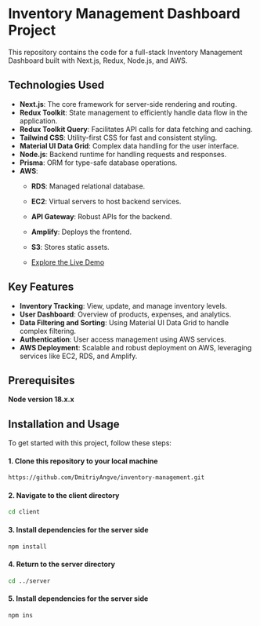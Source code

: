 # Inventory Management Dashboard Project

This repository contains the code for a full-stack Inventory Management Dashboard built with Next.js, Redux, Node.js, and AWS.

## Technologies Used
- **Next.js**: The core framework for server-side rendering and routing.
- **Redux Toolkit**: State management to efficiently handle data flow in the application.
- **Redux Toolkit Query**: Facilitates API calls for data fetching and caching.
- **Tailwind CSS**: Utility-first CSS for fast and consistent styling.
- **Material UI Data Grid**: Complex data handling for the user interface.
- **Node.js**: Backend runtime for handling requests and responses.
- **Prisma**: ORM for type-safe database operations.
- **AWS**:
  - **RDS**: Managed relational database.
  - **EC2**: Virtual servers to host backend services.
  - **API Gateway**: Robust APIs for the backend.
  - **Amplify**: Deploys the frontend.
  - **S3**: Stores static assets.
 
  -   [Explore the Live Demo](https://master.dl10c6nir8ctn.amplifyapp.com/)

## Key Features
- **Inventory Tracking**: View, update, and manage inventory levels.
- **User Dashboard**: Overview of products, expenses, and analytics.
- **Data Filtering and Sorting**: Using Material UI Data Grid to handle complex filtering.
- **Authentication**: User access management using AWS services.
- **AWS Deployment**: Scalable and robust deployment on AWS, leveraging services like EC2, RDS, and Amplify.

## Prerequisites
**Node version 18.x.x**


## Installation and Usage

To get started with this project, follow these steps:

#### 1. Clone this repository to your local machine

```bash
https://github.com/DmitriyAngve/inventory-management.git
```
#### 2. Navigate to the client directory
```bash
cd client
```
#### 3. Install dependencies for the server side
```bash
npm install
```
#### 4. Return to the server directory
```bash
cd ../server
```
#### 5. Install dependencies for the server side
```bash
npm ins
